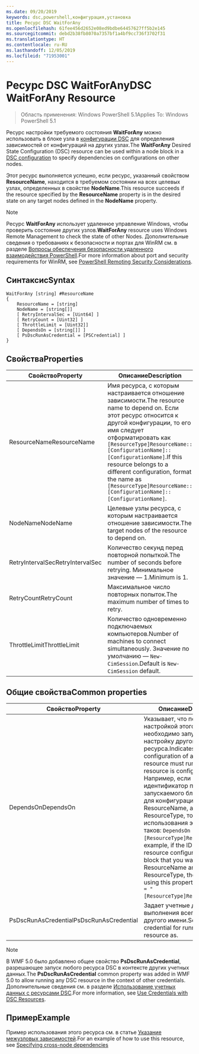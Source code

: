 ```yaml
---
ms.date: 09/20/2019
keywords: dsc,powershell,конфигурация,установка
title: Ресурс DSC WaitForAny
ms.openlocfilehash: 61fee456d2652e08ed9bdbe64457627ff5b2e145
ms.sourcegitcommit: debd2b38fb8070a7357bf1a4bf9cc736f3702f31
ms.translationtype: HT
ms.contentlocale: ru-RU
ms.lasthandoff: 12/05/2019
ms.locfileid: "71953001"
---
```

# <a name="dsc-waitforany-resource"></a><span data-ttu-id="0916a-103">Ресурс DSC WaitForAny</span><span class="sxs-lookup"><span data-stu-id="0916a-103">DSC WaitForAny Resource</span></span>

> <span data-ttu-id="0916a-104">Область применения: Windows PowerShell 5.1</span><span class="sxs-lookup"><span data-stu-id="0916a-104">Applies To: Windows PowerShell 5.1</span></span>

<span data-ttu-id="0916a-105">Ресурс настройки требуемого состояния **WaitForAny** можно использовать в блоке узла в [конфигурации DSC](../../../configurations/configurations.md) для определения зависимостей от конфигураций на других узлах.</span><span class="sxs-lookup"><span data-stu-id="0916a-105">The **WaitForAny** Desired State Configuration (DSC) resource can be used within a node block in a [DSC configuration](../../../configurations/configurations.md) to specify dependencies on configurations on other nodes.</span></span>

<span data-ttu-id="0916a-106">Этот ресурс выполняется успешно, если ресурс, указанный свойством **ResourceName**, находится в требуемом состоянии на всех целевых узлах, определенных в свойстве **NodeName**.</span><span class="sxs-lookup"><span data-stu-id="0916a-106">This resource succeeds if the resource specified by the **ResourceName** property is in the desired state on any target nodes defined in the **NodeName** property.</span></span>

> [!NOTE]
> <span data-ttu-id="0916a-107">Ресурс **WaitForAny** использует удаленное управление Windows, чтобы проверить состояние других узлов.</span><span class="sxs-lookup"><span data-stu-id="0916a-107">**WaitForAny** resource uses Windows Remote Management to check the state of other Nodes.</span></span> <span data-ttu-id="0916a-108">Дополнительные сведения о требованиях к безопасности и портах для WinRM см. в разделе [Вопросы обеспечения безопасности удаленного взаимодействия PowerShell](/powershell/scripting/learn/remoting/winrmsecurity?view=powershell-6).</span><span class="sxs-lookup"><span data-stu-id="0916a-108">For more information about port and security requirements for WinRM, see [PowerShell Remoting Security Considerations](/powershell/scripting/learn/remoting/winrmsecurity?view=powershell-6).</span></span>

## <a name="syntax"></a><span data-ttu-id="0916a-109">Синтаксис</span><span class="sxs-lookup"><span data-stu-id="0916a-109">Syntax</span></span>

```Syntax
WaitForAny [string] #ResourceName
{
    ResourceName = [string]
    NodeName = [string[]]
    [ RetryIntervalSec = [Uint64] ]
    [ RetryCount = [Uint32] ]
    [ ThrottleLimit = [Uint32]]
    [ DependsOn = [string[]] ]
    [ PsDscRunAsCredential = [PSCredential] ]
}
```

## <a name="properties"></a><span data-ttu-id="0916a-110">Свойства</span><span class="sxs-lookup"><span data-stu-id="0916a-110">Properties</span></span>

|<span data-ttu-id="0916a-111">Свойство</span><span class="sxs-lookup"><span data-stu-id="0916a-111">Property</span></span> |<span data-ttu-id="0916a-112">Описание</span><span class="sxs-lookup"><span data-stu-id="0916a-112">Description</span></span> |
|---|---|
|<span data-ttu-id="0916a-113">ResourceName</span><span class="sxs-lookup"><span data-stu-id="0916a-113">ResourceName</span></span> |<span data-ttu-id="0916a-114">Имя ресурса, с которым настраивается отношение зависимости.</span><span class="sxs-lookup"><span data-stu-id="0916a-114">The resource name to depend on.</span></span> <span data-ttu-id="0916a-115">Если этот ресурс относится к другой конфигурации, то его имя следует отформатировать как `[ResourceType]ResourceName::[ConfigurationName]::[ConfigurationName]`.</span><span class="sxs-lookup"><span data-stu-id="0916a-115">If this resource belongs to a different configuration, format the name as `[ResourceType]ResourceName::[ConfigurationName]::[ConfigurationName]`.</span></span> |
|<span data-ttu-id="0916a-116">NodeName</span><span class="sxs-lookup"><span data-stu-id="0916a-116">NodeName</span></span> |<span data-ttu-id="0916a-117">Целевые узлы ресурса, с которым настраивается отношение зависимости.</span><span class="sxs-lookup"><span data-stu-id="0916a-117">The target nodes of the resource to depend on.</span></span> |
|<span data-ttu-id="0916a-118">RetryIntervalSec</span><span class="sxs-lookup"><span data-stu-id="0916a-118">RetryIntervalSec</span></span> |<span data-ttu-id="0916a-119">Количество секунд перед повторной попыткой.</span><span class="sxs-lookup"><span data-stu-id="0916a-119">The number of seconds before retrying.</span></span> <span data-ttu-id="0916a-120">Минимальное значение — 1.</span><span class="sxs-lookup"><span data-stu-id="0916a-120">Minimum is 1.</span></span> |
|<span data-ttu-id="0916a-121">RetryCount</span><span class="sxs-lookup"><span data-stu-id="0916a-121">RetryCount</span></span> |<span data-ttu-id="0916a-122">Максимальное число повторных попыток.</span><span class="sxs-lookup"><span data-stu-id="0916a-122">The maximum number of times to retry.</span></span> |
|<span data-ttu-id="0916a-123">ThrottleLimit</span><span class="sxs-lookup"><span data-stu-id="0916a-123">ThrottleLimit</span></span> |<span data-ttu-id="0916a-124">Количество одновременно подключаемых компьютеров.</span><span class="sxs-lookup"><span data-stu-id="0916a-124">Number of machines to connect simultaneously.</span></span> <span data-ttu-id="0916a-125">Значение по умолчанию — `New-CimSession`.</span><span class="sxs-lookup"><span data-stu-id="0916a-125">Default is `New-CimSession` default.</span></span> |

## <a name="common-properties"></a><span data-ttu-id="0916a-126">Общие свойства</span><span class="sxs-lookup"><span data-stu-id="0916a-126">Common properties</span></span>

|<span data-ttu-id="0916a-127">Свойство</span><span class="sxs-lookup"><span data-stu-id="0916a-127">Property</span></span> |<span data-ttu-id="0916a-128">Описание</span><span class="sxs-lookup"><span data-stu-id="0916a-128">Description</span></span> |
|---|---|
|<span data-ttu-id="0916a-129">DependsOn</span><span class="sxs-lookup"><span data-stu-id="0916a-129">DependsOn</span></span> |<span data-ttu-id="0916a-130">Указывает, что перед настройкой этого ресурса необходимо запустить настройку другого ресурса.</span><span class="sxs-lookup"><span data-stu-id="0916a-130">Indicates that the configuration of another resource must run before this resource is configured.</span></span> <span data-ttu-id="0916a-131">Например, если идентификатор первого запускаемого блока сценария для конфигурации ресурса — ResourceName, а его тип — ResourceType, то синтаксис использования этого свойства таков: `DependsOn = "[ResourceType]ResourceName"`.</span><span class="sxs-lookup"><span data-stu-id="0916a-131">For example, if the ID of the resource configuration script block that you want to run first is ResourceName and its type is ResourceType, the syntax for using this property is `DependsOn = "[ResourceType]ResourceName"`.</span></span> |
|<span data-ttu-id="0916a-132">PsDscRunAsCredential</span><span class="sxs-lookup"><span data-stu-id="0916a-132">PsDscRunAsCredential</span></span> |<span data-ttu-id="0916a-133">Задает учетные данные для выполнения всего ресурса от другого имени.</span><span class="sxs-lookup"><span data-stu-id="0916a-133">Sets the credential for running the entire resource as.</span></span> |

> [!NOTE]
> <span data-ttu-id="0916a-134">В WMF 5.0 было добавлено общее свойство **PsDscRunAsCredential**, разрешающее запуск любого ресурса DSC в контексте других учетных данных.</span><span class="sxs-lookup"><span data-stu-id="0916a-134">The **PsDscRunAsCredential** common property was added in WMF 5.0 to allow running any DSC resource in the context of other credentials.</span></span> <span data-ttu-id="0916a-135">Дополнительные сведения см. в разделе [Использование учетных данных с ресурсами DSC](../../../configurations/runasuser.md).</span><span class="sxs-lookup"><span data-stu-id="0916a-135">For more information, see [Use Credentials with DSC Resources](../../../configurations/runasuser.md).</span></span>

## <a name="example"></a><span data-ttu-id="0916a-136">Пример</span><span class="sxs-lookup"><span data-stu-id="0916a-136">Example</span></span>

<span data-ttu-id="0916a-137">Пример использования этого ресурса см. в статье [Указание межузловых зависимостей](../../../configurations/crossNodeDependencies.md).</span><span class="sxs-lookup"><span data-stu-id="0916a-137">For an example of how to use this resource, see [Specifying cross-node dependencies](../../../configurations/crossNodeDependencies.md)</span></span>